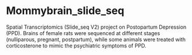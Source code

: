 # Mommybrain_slide_seq
Spatial Transcriptomics (Slide_seq V2) project on Postopartum Depression (PPD). Brains of female rats were sequenced at different stages (nulliparous, pregnant, postpartum), while some animals were treated with corticosterone to mimic the psychiatric symptoms of PPD.  
